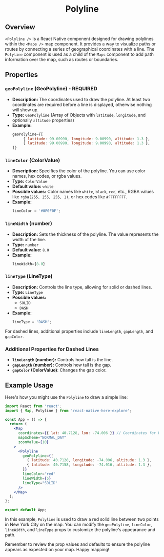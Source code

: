 <h1 align="center">
    <strong>Polyline</strong>
</h1>

## Overview

`<Polyline />` is a React Native component designed for drawing polylines within the `<Maps />` map component. It provides a way to visualize paths or routes by connecting a series of geographical coordinates with a line. The `Polyline` component is used as a child of the `Maps` component to add path information over the map, such as routes or boundaries.

## Properties

### `geoPolyline` (GeoPolyline) - REQUIRED

- **Description:** The coordinates used to draw the polyline. At least two coordinates are required before a line is displayed, otherwise nothing will show up.
- **Type:** `GeoPolyline` (Array of Objects with `latitude`, `longitude`, and optionally `altitude` properties)
- **Example:**
  ```jsx
  geoPolyline={[
       { latitude: 99.00990, longitude: 9.00990, altitude: 1.3 },
       { latitude: 99.00990, longitude: 9.00990, altitude: 1.3 },
  ]}
  ```

### `lineColor` (ColorValue)

- **Description:** Specifies the color of the polyline. You can use color names, hex codes, or rgba values.
- **Type:** `ColorValue`
- **Default value:** `white`
- **Possible values:** Color names like `white`, `black`, `red`, etc., RGBA values like `rgba(255, 255, 255, 1)`, or hex codes like `#FFFFFFFF`.
- **Example:**
  ```jsx
  lineColor = '#0F0F0F';
  ```

### `lineWidth` (number)

- **Description:** Sets the thickness of the polyline. The value represents the width of the line.
- **Type:** `number`
- **Default value:** `8.0`
- **Example:**
  ```jsx
  lineWidth={8.0}
  ```

### `lineType` (LineType)

- **Description:** Controls the line type, allowing for solid or dashed lines.
- **Type:** `LineType`
- **Possible values:**
  - `SOLID`
  - `DASH`
- **Example:**
  ```jsx
  lineType = 'DASH';
  ```

For dashed lines, additional properties include `lineLength`, `gapLength`, and `gapColor`.

### Additional Properties for Dashed Lines

- **`lineLength` (number):** Controls how tall is the line.
- **`gapLength` (number):** Controls how tall is the gap.
- **`gapColor` (ColorValue):** Changes the gap color.

## Example Usage

Here's how you might use the `Polyline` to draw a simple line:

```jsx
import React from 'react';
import { Map, Polyline } from 'react-native-here-explore';

const App = () => {
  return (
    <Map
      coordinates={{ lat: 40.7128, lon: -74.006 }} // Coordinates for New York City
      mapScheme="NORMAL_DAY"
      zoomValue={10}
    >
      <Polyline
        geoPolyline={[
          { latitude: 40.7128, longitude: -74.006, altitude: 1.3 },
          { latitude: 40.7158, longitude: -74.016, altitude: 1.3 },
        ]}
        lineColor="red"
        lineWidth={5}
        lineType="SOLID"
      />
    </Map>
  );
};

export default App;
```

In this example, `Polyline` is used to draw a red solid line between two points in New York City on the map. You can modify the `geoPolyline`, `lineColor`, `lineWidth`, and `lineType` props to customize the polyline's appearance and path.

Remember to review the prop values and defaults to ensure the polyline appears as expected on your map. Happy mapping!
